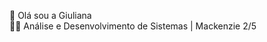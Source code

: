 👋 Olá sou a Giuliana <br>
👩‍💻 Análise e Desenvolvimento de Sistemas | Mackenzie 2/5
<div style="display: inline_block"><br>
<img align="center" heigth="30" width"40" scr="![image](https://github.com/Giiuliana/Giiuliana/assets/149834914/dbdba1d4-10ea-4e7b-9a55-54653533d910)">
<img align="center" heigth="30" width"40" scr="![image](https://github.com/Giiuliana/Giiuliana/assets/149834914/de792fef-c6e4-43b9-abd2-45670efb602c)">
<img align="center" heigth="30" width"40" scr="![image](https://github.com/Giiuliana/Giiuliana/assets/149834914/c5efbf01-87ab-4d9b-b1a7-2e3e50ba4584)">
<img align="center" heigth="30" width"40" scr="![image](https://github.com/Giiuliana/Giiuliana/assets/149834914/4a612ca8-9b75-4a62-a2fb-83d54535ca8a)">
</div>




